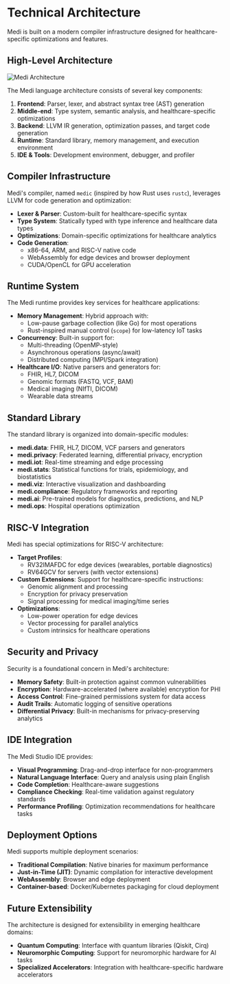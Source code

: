 # Technical Architecture

Medi is built on a modern compiler infrastructure designed for healthcare-specific optimizations and features.

## High-Level Architecture

![Medi Architecture](../assets/images/architecture-placeholder.png)

The Medi language architecture consists of several key components:

1. **Frontend**: Parser, lexer, and abstract syntax tree (AST) generation
2. **Middle-end**: Type system, semantic analysis, and healthcare-specific optimizations
3. **Backend**: LLVM IR generation, optimization passes, and target code generation
4. **Runtime**: Standard library, memory management, and execution environment
5. **IDE & Tools**: Development environment, debugger, and profiler

## Compiler Infrastructure

Medi's compiler, named `medic` (inspired by how Rust uses `rustc`), leverages LLVM for code generation and optimization:

* **Lexer & Parser**: Custom-built for healthcare-specific syntax
* **Type System**: Statically typed with type inference and healthcare data types
* **Optimizations**: Domain-specific optimizations for healthcare analytics
* **Code Generation**: 
  * x86-64, ARM, and RISC-V native code
  * WebAssembly for edge devices and browser deployment
  * CUDA/OpenCL for GPU acceleration

## Runtime System

The Medi runtime provides key services for healthcare applications:

* **Memory Management**: Hybrid approach with:
  * Low-pause garbage collection (like Go) for most operations
  * Rust-inspired manual control (`scope`) for low-latency IoT tasks
* **Concurrency**: Built-in support for:
  * Multi-threading (OpenMP-style)
  * Asynchronous operations (async/await)
  * Distributed computing (MPI/Spark integration)
* **Healthcare I/O**: Native parsers and generators for:
  * FHIR, HL7, DICOM
  * Genomic formats (FASTQ, VCF, BAM)
  * Medical imaging (NIfTI, DICOM)
  * Wearable data streams

## Standard Library

The standard library is organized into domain-specific modules:

* **medi.data**: FHIR, HL7, DICOM, VCF parsers and generators
* **medi.privacy**: Federated learning, differential privacy, encryption
* **medi.iot**: Real-time streaming and edge processing
* **medi.stats**: Statistical functions for trials, epidemiology, and biostatistics
* **medi.viz**: Interactive visualization and dashboarding
* **medi.compliance**: Regulatory frameworks and reporting
* **medi.ai**: Pre-trained models for diagnostics, predictions, and NLP
* **medi.ops**: Hospital operations optimization

## RISC-V Integration

Medi has special optimizations for RISC-V architecture:

* **Target Profiles**:
  * RV32IMAFDC for edge devices (wearables, portable diagnostics)
  * RV64GCV for servers (with vector extensions)
* **Custom Extensions**: Support for healthcare-specific instructions:
  * Genomic alignment and processing
  * Encryption for privacy preservation
  * Signal processing for medical imaging/time series
* **Optimizations**:
  * Low-power operation for edge devices
  * Vector processing for parallel analytics
  * Custom intrinsics for healthcare operations

## Security and Privacy

Security is a foundational concern in Medi's architecture:

* **Memory Safety**: Built-in protection against common vulnerabilities
* **Encryption**: Hardware-accelerated (where available) encryption for PHI
* **Access Control**: Fine-grained permissions system for data access
* **Audit Trails**: Automatic logging of sensitive operations
* **Differential Privacy**: Built-in mechanisms for privacy-preserving analytics

## IDE Integration

The Medi Studio IDE provides:

* **Visual Programming**: Drag-and-drop interface for non-programmers
* **Natural Language Interface**: Query and analysis using plain English
* **Code Completion**: Healthcare-aware suggestions
* **Compliance Checking**: Real-time validation against regulatory standards
* **Performance Profiling**: Optimization recommendations for healthcare tasks

## Deployment Options

Medi supports multiple deployment scenarios:

* **Traditional Compilation**: Native binaries for maximum performance
* **Just-in-Time (JIT)**: Dynamic compilation for interactive development
* **WebAssembly**: Browser and edge deployment
* **Container-based**: Docker/Kubernetes packaging for cloud deployment

## Future Extensibility

The architecture is designed for extensibility in emerging healthcare domains:

* **Quantum Computing**: Interface with quantum libraries (Qiskit, Cirq)
* **Neuromorphic Computing**: Support for neuromorphic hardware for AI tasks
* **Specialized Accelerators**: Integration with healthcare-specific hardware accelerators
